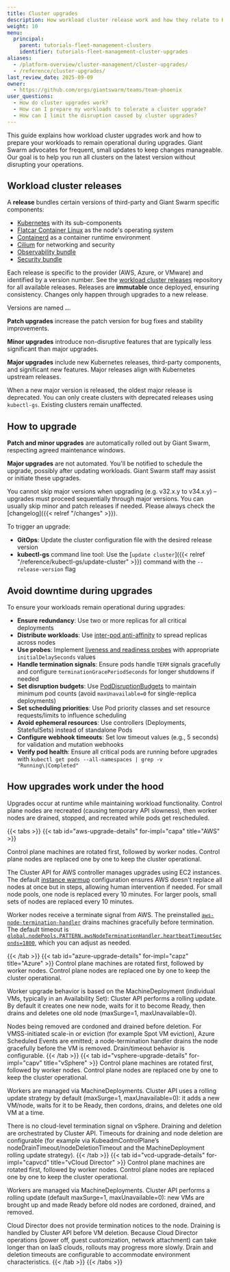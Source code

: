 ```yaml
---
title: Cluster upgrades
description: How workload cluster release work and how they relate to Kubernetes versions and breaking changes. Safety and automation considerations for upgrades.
weight: 10
menu:
  principal:
    parent: tutorials-fleet-management-clusters
    identifier: tutorials-fleet-management-cluster-upgrades
aliases:
  - /platform-overview/cluster-management/cluster-upgrades/
  - /reference/cluster-upgrades/
last_review_date: 2025-09-09
owner:
  - https://github.com/orgs/giantswarm/teams/team-phoenix
user_questions:
  - How do cluster upgrades work?
  - How can I prepare my workloads to tolerate a cluster upgrade?
  - How can I limit the disruption caused by cluster upgrades?
---
```


This guide explains how workload cluster upgrades work and how to prepare your workloads to remain operational during upgrades. Giant Swarm advocates for frequent, small updates to keep changes manageable. Our goal is to help you run all clusters on the latest version without disrupting your operations.

## Workload cluster releases

A **release** bundles certain versions of third-party and Giant Swarm specific components:

- [Kubernetes](https://kubernetes.io/) with its sub-components
- [Flatcar Container Linux](https://www.flatcar-linux.org/docs/latest/) as the node's operating system
- [Containerd](https://github.com/containerd/containerd) as a container runtime environment
- [Cilium](https://cilium.io/) for networking and security
- [Observability bundle](https://github.com/giantswarm/observability-bundle)
- [Security bundle](https://github.com/giantswarm/security-bundle)

Each release is specific to the provider (AWS, Azure, or VMware) and identified by a version number. See the [workload cluster releases](https://github.com/giantswarm/releases/) repository for all available releases. Releases are **immutable** once deployed, ensuring consistency. Changes only happen through upgrades to a new release.

Versions are named **<major>.<minor>.<patch>**.

**Patch upgrades** increase the patch version for bug fixes and stability improvements.

**Minor upgrades** introduce non-disruptive features that are typically less significant than major upgrades.

**Major upgrades** include new Kubernetes releases, third-party components, and significant new features. Major releases align with Kubernetes upstream releases.

When a new major version is released, the oldest major release is deprecated. You can only create clusters with deprecated releases using `kubectl-gs`. Existing clusters remain unaffected.

## How to upgrade

**Patch and minor upgrades** are automatically rolled out by Giant Swarm, respecting agreed maintenance windows.

**Major upgrades** are not automated. You'll be notified to schedule the upgrade, possibly after updating workloads. Giant Swarm staff may assist or initiate these upgrades.

You cannot skip major versions when upgrading (e.g. v32.x.y to v34.x.y) – upgrades must proceed sequentially through major versions. You can usually skip minor and patch releases if needed. Please always check the [changelog]({{< relref "/changes" >}}).

To trigger an upgrade:

- **GitOps**: Update the cluster configuration file with the desired release version
- **kubectl-gs** command line tool: Use the [`update cluster`]({{< relref "/reference/kubectl-gs/update-cluster" >}}) command with the `--release-version` flag

## Avoid downtime during upgrades

To ensure your workloads remain operational during upgrades:

- **Ensure redundancy**: Use two or more replicas for all critical deployments
- **Distribute workloads**: Use [inter-pod anti-affinity](https://kubernetes.io/docs/concepts/scheduling-eviction/assign-pod-node/#inter-pod-affinity-and-anti-affinity) to spread replicas across nodes
- **Use probes**: Implement [liveness and readiness probes](https://kubernetes.io/docs/tasks/configure-pod-container/configure-liveness-readiness-startup-probes/) with appropriate `initialDelaySeconds` values
- **Handle termination signals**: Ensure pods handle `TERM` signals gracefully and configure `terminationGracePeriodSeconds` for longer shutdowns if needed
- **Set disruption budgets**: Use [PodDisruptionBudgets](https://kubernetes.io/docs/tasks/run-application/configure-pdb/) to maintain minimum pod counts (avoid `maxUnavailable=0` for single-replica deployments)
- **Set scheduling priorities**: Use Pod priority classes and set resource requests/limits to influence scheduling
- **Avoid ephemeral resources**: Use controllers (Deployments, StatefulSets) instead of standalone Pods
- **Configure webhook timeouts**: Set low timeout values (e.g., 5 seconds) for validation and mutation webhooks
- **Verify pod health**: Ensure all critical pods are running before upgrades with `kubectl get pods --all-namespaces | grep -v "Running\|Completed"`

## How upgrades work under the hood

Upgrades occur at runtime while maintaining workload functionality. Control plane nodes are recreated (causing temporary API slowness), then worker nodes are drained, stopped, and recreated while pods get rescheduled.

{{< tabs >}}
{{< tab id="aws-upgrade-details" for-impl="capa" title="AWS" >}}

Control plane machines are rotated first, followed by worker nodes. Control plane nodes are replaced one by one to keep the cluster operational.

The Cluster API for AWS controller manages upgrades using EC2 instances. The default [instance warmup](https://github.com/search?q=repo%3Agiantswarm%2Fcluster-aws%20refreshPreferences&type=code) configuration ensures AWS doesn't replace all nodes at once but in steps, allowing human intervention if needed. For small node pools, one node is replaced every 10 minutes. For larger pools, small sets of nodes are replaced every 10 minutes.

Worker nodes receive a terminate signal from AWS. The preinstalled [`aws-node-termination-handler`](https://github.com/aws/aws-node-termination-handler) drains machines gracefully before termination. The default timeout is [`global.nodePools.PATTERN.awsNodeTerminationHandler.heartbeatTimeoutSeconds=1800`](https://github.com/giantswarm/cluster-aws/blob/main/helm/cluster-aws/README.md#node-pools), which you can adjust as needed.

{{< /tab >}}
{{< tab id="azure-upgrade-details" for-impl="capz" title="Azure" >}}
Control plane machines are rotated first, followed by worker nodes. Control plane nodes are replaced one by one to keep the cluster operational.

Worker upgrade behavior is based on the MachineDeployment (individual VMs, typically in an Availability Set): Cluster API performs a rolling update. By default it creates one new node, waits for it to become Ready, then drains and deletes one old node (maxSurge=1, maxUnavailable=0).

Nodes being removed are cordoned and drained before deletion. For VMSS-initiated scale-in or eviction (for example Spot VM eviction), Azure Scheduled Events are emitted; a node-termination handler drains the node gracefully before the VM is removed. Drain/timeout behavior is configurable.
{{< /tab >}}
{{< tab id="vsphere-upgrade-details" for-impl="capv" title="vSphere" >}}
Control plane machines are rotated first, followed by worker nodes. Control plane nodes are replaced one by one to keep the cluster operational.

Workers are managed via MachineDeployments. Cluster API uses a rolling update strategy by default (maxSurge=1, maxUnavailable=0): it adds a new VM/node, waits for it to be Ready, then cordons, drains, and deletes one old VM at a time.

There is no cloud-level termination signal on vSphere. Draining and deletion are orchestrated by Cluster API. Timeouts for draining and node deletion are configurable (for example via KubeadmControlPlane’s nodeDrainTimeout/nodeDeletionTimeout and the MachineDeployment rolling update strategy).
{{< /tab >}}
{{< tab id="vcd-upgrade-details" for-impl="capvcd" title="vCloud Director" >}}
Control plane machines are rotated first, followed by worker nodes. Control plane nodes are replaced one by one to keep the cluster operational.

Workers are managed via MachineDeployments. Cluster API performs a rolling update (default maxSurge=1, maxUnavailable=0): new VMs are brought up and made Ready before old nodes are cordoned, drained, and removed.

Cloud Director does not provide termination notices to the node. Draining is handled by Cluster API before VM deletion. Because Cloud Director operations (power off, guest customization, network attachment) can take longer than on IaaS clouds, rollouts may progress more slowly. Drain and deletion timeouts are configurable to accommodate environment characteristics.
{{< /tab >}}
{{< /tabs >}}

